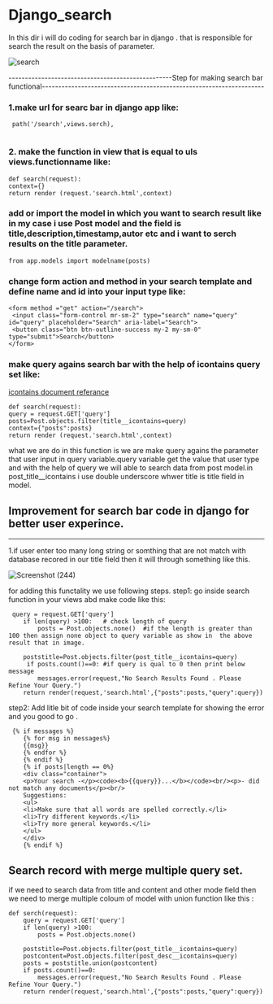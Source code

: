 # Django_search
In this dir i will do coding for search bar in django . that is responsible for search the result on the basis of parameter.

![search](https://user-images.githubusercontent.com/51478832/90886627-5eb75f80-e3d0-11ea-9216-756fa614dd01.png)


--------------------------------------------------Step for making search bar functional--------------------------------------------------------------------
### 1.make url for searc bar in django app like:
``` 
 path('/search',views.serch),
 
```
### 2. make the function in view that is equal to uls views.functionname like:

```
def search(request):
context={}
return render (request.'search.html',context)
```

### add or import the model in which you want to search result like in my case i use Post model and the field is title,description,timestamp,autor etc and i want to serch results on the title parameter.
```
from app.models import modelname(posts)

```
### change form action and method in your search template and define name and id into your input type like:
```
<form method ="get" action="/search">
 <input class="form-control mr-sm-2" type="search" name="query" id="query" placeholder="Search" aria-label="Search">
 <button class="btn btn-outline-success my-2 my-sm-0" type="submit">Search</button>
</form>
```

### make query agains search bar with the help of icontains query set like:
[icontains document referance ](https://docs.djangoproject.com/en/3.1/topics/db/search/)
```
def search(request):
query = request.GET['query']
posts=Post.objects.filter(title__icontains=query)
context={"posts":posts}
return render (request.'search.html',context)

```
what we are do in this function is we are make query agains the parameter that user input in query variable.query variable get the value that user type and with the help of query we will able to search data from post model.in post_title__icontains i use double underscore whwer title is title field in model.


## Improvement for search bar code in django for better user experince.
--------------------------------------------------------------------------------------------------------------------------------------------------------------
1.if user enter too many long string or somthing that are not match with database recored in our title field then it will through something like this.

![Screenshot (244)](https://user-images.githubusercontent.com/51478832/90954029-69382e80-e48e-11ea-83f5-9813a1697185.png)

for adding this functality we use following steps.
step1: go inside search function in your views abd make code like this:
```
 query = request.GET['query']
    if len(query) >100:   # check length of query
        posts = Post.objects.none()  #if the length is greater than 100 then assign none object to query variable as show in  the above result that in image. 
        
    poststitle=Post.objects.filter(post_title__icontains=query)
     if posts.count()==0: #if query is qual to 0 then print below message 
        messages.error(request,"No Search Results Found . Please Refine Your Query.")
    return render(request,'search.html',{"posts":posts,"query":query})
```

step2: Add litle bit of code inside your search template for showing the error and you good to go .
```
 {% if messages %}
    {% for msg in messages%}
    {{msg}}
    {% endfor %}
    {% endif %}
    {% if posts|length == 0%}
    <div class="container">
    <p>Your search -</p><code><b>{{query}}...</b></code><br/><p>- did not match any documents</p><br/>
    Suggestions:
    <ul>
    <li>Make sure that all words are spelled correctly.</li>
    <li>Try different keywords.</li>
    <li>Try more general keywords.</li>
    </ul>
    </div>
    {% endif %}

```
## Search record with merge multiple query set.
if we need to search data from title and content and other mode field then we  need to merge multiple coloum of model with union function like this :
```
def serch(request):
    query = request.GET['query']
    if len(query) >100:
        posts = Post.objects.none()
        
    poststitle=Post.objects.filter(post_title__icontains=query)
    postcontent=Post.objects.filter(post_desc__icontains=query)
    posts = poststitle.union(postcontent)
    if posts.count()==0:
        messages.error(request,"No Search Results Found . Please Refine Your Query.")
    return render(request,'search.html',{"posts":posts,"query":query})
    

```



